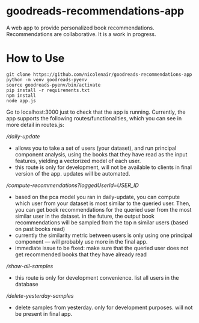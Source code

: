 # goodreads-recommendations-app
A web app to provide personalized book recommendations. Recommendations are collaborative. It is a work in progress. 

# How to Use
~~~
git clone https://github.com/nicolenair/goodreads-recommendations-app
python -m venv goodreads-pyenv
source goodreads-pyenv/bin/activate
pip install -r requirements.txt
npm install
node app.js
~~~

Go to localhost:3000 just to check that the app is running. Currently, the app supports the following routes/functionalities, which you can see in more detail in routes.js:

*/daily-update*
- allows you to take a set of users (your dataset), and run principal component analysis, using the books that they have read as the input features, yielding a vectorized model of each user.
- this route is only for development, will not be available to clients in final version of the app. updates will be automated. 

*/compute-recommendations?loggedUserId=USER_ID*
- based on the pca model you ran in daily-update, you can compute which user from your dataset is most similar to the queried user. Then, you can get book recommendations for the queried user from the most similar user in the dataset. in the future, the output book recommendations will be sampled from the top n similar users (based on past books read)
- currently the similarity metric between users is only using one principal component — will probably use more in the final app.
- immediate issue to be fixed: make sure that the queried user does not get recommended books that they have already read

*/show-all-samples*
- this route is only for development convenience. list all users in the database

*/delete-yesterday-samples*
- delete samples from yesterday. only for development purposes. will not be present in final app. 
